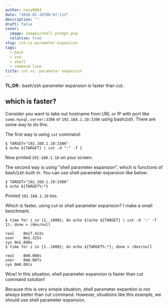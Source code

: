 ```yaml
---
author: nasa9084
date: "2018-02-26T08:07:11Z"
description: ""
draft: false
cover:
  image: images/shell_prompt.png
  relative: true
slug: cut-vs-parameter-expansion
tags:
  - bash
  - zsh
  - shell
  - command-line
title: cut vs. parameter expansion
---
```



**TL;DR**::  bash/zsh parameter expansion is faster than cut.

## which is faster?

Consider you want to take out hostname from URL or IP with port like `some.mysql.server:3306` or `192.168.1.10:3306` using bash/zsh.
There are some way to do this.

The first way is using `cut` command:

``` shell
$ TARGET="192.168.1.10:3306"
$ echo ${TARGET} | cut -d ":" -f 1
```

Now printed `192.168.1.10` on your screen.

The second way is using "shell parameter expansion", which is functions of bash/zsh built-in.
You can use shell parameter expansion like below:

``` shell
$ TARGET="192.168.1.10:3306"
$ echo ${TARGET%:*}
```

Printed `192.168.1.10` too.

Which is faster, using cut or shell parameter expansion?
I make a small benchmark.

``` shell
$ time for i in {1..1000}; do echo $(echo ${TARGET} | cut -d ':' -f 1); done > /dev/null

real	0m17.422s
user	0m1.325s
sys	0m1.890s
$ time for i in {1..1000}; do echo ${TARGET%:*}; done > /dev/null

real	0m0.008s
user	0m0.007s
sys	0m0.001s
```

Wow! In this situation, shell parameter expansion is faster than cut command solution!

Because this is very simple situation, shell parameter expantion is not always better than cut command.
However, situations like this example, we should use shell parameter expansion.

